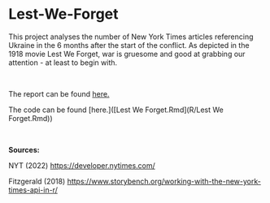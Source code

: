 # Lest-We-Forget

This project analyses the number of New York Times articles referencing Ukraine in the 6 months after the start of the conflict. As depicted in the 1918 movie Lest We Forget, war is gruesome and good at grabbing our attention - at least to begin with.

<br/>

The report can be found [here.]([Lest-We-Forget.md](https://github.com/jcarterlab/Lest-We-Forget/blob/main/R/Lest-We-Forget.md))

The code can be found [here.]([Lest We Forget.Rmd](R/Lest We Forget.Rmd))

<br/>

**Sources:**

NYT (2022) https://developer.nytimes.com/

Fitzgerald (2018) https://www.storybench.org/working-with-the-new-york-times-api-in-r/
